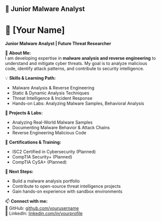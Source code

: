 ## 🔹 Junior Malware Analyst

# 🦠 [Your Name]  
**Junior Malware Analyst | Future Threat Researcher**  

📌 **About Me:**  
I am developing expertise in **malware analysis and reverse engineering** to understand and mitigate cyber threats. 
My goal is to analyze malicious code, identify attack patterns, and contribute to security intelligence.

💡 **Skills & Learning Path:**  
- Malware Analysis & Reverse Engineering  
- Static & Dynamic Analysis Techniques  
- Threat Intelligence & Incident Response  
- Hands-on Labs: Analyzing Malware Samples, Behavioral Analysis  

📂 **Projects & Labs:**  
- Analyzing Real-World Malware Samples  
- Documenting Malware Behavior & Attack Chains  
- Reverse Engineering Malicious Code  

📜 **Certifications & Training:**  
- ISC2 Certified in Cybersecurity (Planned)
- CompTIA Security+ (Planned)
- CompTIA CySA+ (Planned)  

🚀 **Next Steps:**  
- Build a malware analysis portfolio  
- Contribute to open-source threat intelligence projects  
- Gain hands-on experience with sandbox environments  

📫 **Connect with me:**  
🔗 GitHub: [github.com/yourusername](https://github.com/yourusername)  
💼 LinkedIn: [linkedin.com/in/yourprofile](https://linkedin.com/in/yourprofile)  
```
